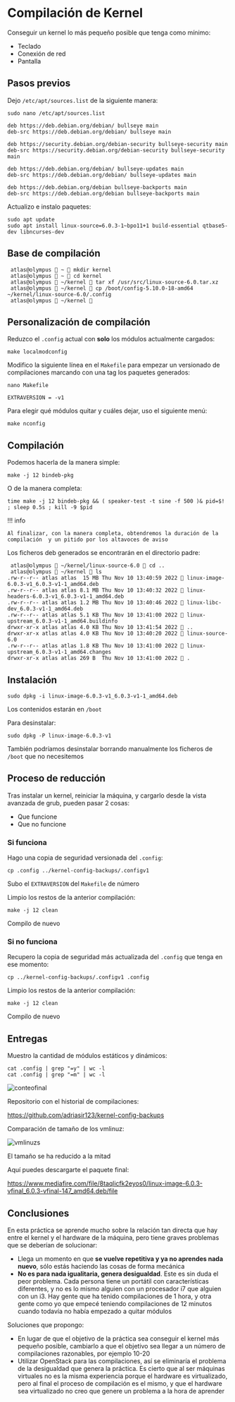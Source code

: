 # Compilación de Kernel

Conseguir un kernel lo más pequeño posible que tenga como mínimo:

- Teclado
- Conexión de red
- Pantalla

## Pasos previos

Dejo `/etc/apt/sources.list` de la siguiente manera:

```shell
sudo nano /etc/apt/sources.list
```

```shell
deb https://deb.debian.org/debian/ bullseye main
deb-src https://deb.debian.org/debian/ bullseye main

deb https://security.debian.org/debian-security bullseye-security main
deb-src https://security.debian.org/debian-security bullseye-security main

deb https://deb.debian.org/debian/ bullseye-updates main
deb-src https://deb.debian.org/debian/ bullseye-updates main

deb https://deb.debian.org/debian bullseye-backports main
deb-src https://deb.debian.org/debian bullseye-backports main
```

Actualizo e instalo paquetes:

```shell
sudo apt update
sudo apt install linux-source=6.0.3-1~bpo11+1 build-essential qtbase5-dev libncurses-dev
```

## Base de compilación

```shell
 atlas@olympus  ~  mkdir kernel
 atlas@olympus  ~  cd kernel
 atlas@olympus  ~/kernel  tar xf /usr/src/linux-source-6.0.tar.xz
 atlas@olympus  ~/kernel  cp /boot/config-5.10.0-18-amd64 ~/kernel/linux-source-6.0/.config
 atlas@olympus  ~/kernel 
```

## Personalización de compilación

Reduzco el `.config` actual con **solo** los módulos actualmente cargados:

```shell
make localmodconfig
```

Modifico la siguiente línea en el `Makefile` para empezar un versionado de compilaciones marcando con una tag los paquetes generados:

```shell
nano Makefile
```

```shell
EXTRAVERSION = -v1
```

Para elegir qué módulos quitar y cuáles dejar, uso el siguiente menú:

```shell
make nconfig
```

## Compilación

Podemos hacerla de la manera simple:

```shell
make -j 12 bindeb-pkg
```

O de la manera completa:

```shell
time make -j 12 bindeb-pkg && ( speaker-test -t sine -f 500 )& pid=$! ; sleep 0.5s ; kill -9 $pid
```

!!! info

    Al finalizar, con la manera completa, obtendremos la duración de la compilación  y un pitido por los altavoces de aviso

Los ficheros deb generados se encontrarán en el directorio padre:

```shell
 atlas@olympus  ~/kernel/linux-source-6.0  cd ..
 atlas@olympus  ~/kernel  ls
.rw-r--r-- atlas atlas  15 MB Thu Nov 10 13:40:59 2022  linux-image-6.0.3-v1_6.0.3-v1-1_amd64.deb
.rw-r--r-- atlas atlas 8.1 MB Thu Nov 10 13:40:32 2022  linux-headers-6.0.3-v1_6.0.3-v1-1_amd64.deb
.rw-r--r-- atlas atlas 1.2 MB Thu Nov 10 13:40:46 2022  linux-libc-dev_6.0.3-v1-1_amd64.deb
.rw-r--r-- atlas atlas 5.1 KB Thu Nov 10 13:41:00 2022  linux-upstream_6.0.3-v1-1_amd64.buildinfo
drwxr-xr-x atlas atlas 4.0 KB Thu Nov 10 13:41:54 2022  ..
drwxr-xr-x atlas atlas 4.0 KB Thu Nov 10 13:40:20 2022  linux-source-6.0
.rw-r--r-- atlas atlas 1.8 KB Thu Nov 10 13:41:00 2022  linux-upstream_6.0.3-v1-1_amd64.changes
drwxr-xr-x atlas atlas 269 B  Thu Nov 10 13:41:00 2022  .
```

## Instalación

```shell
sudo dpkg -i linux-image-6.0.3-v1_6.0.3-v1-1_amd64.deb
```

Los contenidos estarán en `/boot`

Para desinstalar:

```shell
sudo dpkg -P linux-image-6.0.3-v1
```

También podríamos desinstalar borrando manualmente los ficheros de `/boot` que no necesitemos

## Proceso de reducción

Tras instalar un kernel, reiniciar la máquina, y cargarlo desde la vista avanzada de grub, pueden pasar 2 cosas:

- Que funcione
- Que no funcione

### Si funciona

Hago una copia de seguridad versionada del `.config`:

```shell
cp .config ../kernel-config-backups/.configv1
```

Subo el `EXTRAVERSION` del `Makefile` de número

Limpio los restos de la anterior compilación:

```shell
make -j 12 clean
```

Compilo de nuevo

### Si no funciona

Recupero la copia de seguridad más actualizada del `.config` que tenga en ese momento:

```shell
cp ../kernel-config-backups/.configv1 .config
```

Limpio los restos de la anterior compilación:

```shell
make -j 12 clean
```

Compilo de nuevo

## Entregas

Muestro la cantidad de módulos estáticos y dinámicos:

```shell
cat .config | grep "=y" | wc -l
cat .config | grep "=m" | wc -l
```

![conteofinal](https://i.imgur.com/s5YpfzS.png)

Repositorio con el historial de compilaciones:

<https://github.com/adriasir123/kernel-config-backups>

Comparación de tamaño de los vmlinuz:

![vmlinuzs](https://i.imgur.com/5j8T06X.png)

El tamaño se ha reducido a la mitad

Aquí puedes descargarte el paquete final:

<https://www.mediafire.com/file/8taqlicfk2eyos0/linux-image-6.0.3-vfinal_6.0.3-vfinal-147_amd64.deb/file>

## Conclusiones

En esta práctica se aprende mucho sobre la relación tan directa que hay entre el kernel y el hardware de la máquina, pero tiene graves problemas que se deberían de solucionar:

- Llega un momento en que **se vuelve repetitiva y ya no aprendes nada nuevo**, sólo estás haciendo las cosas de forma mecánica
- **No es para nada igualitaria, genera desigualdad**. Este es sin duda el peor problema. Cada persona tiene un portátil con características diferentes, y no es lo mismo alguien con un procesador i7 que alguien con un i3. Hay gente que ha tenido compilaciones de 1 hora, y otra gente como yo que empecé teniendo compilaciones de 12 minutos cuando todavía no había empezado a quitar módulos

Soluciones que propongo:

- En lugar de que el objetivo de la práctica sea conseguir el kernel más pequeño posible, cambiarlo a que el objetivo sea llegar a un número de compilaciones razonables, por ejemplo 10-20
- Utilizar OpenStack para las compilaciones, así se eliminaría el problema de la desigualdad que genera la práctica. Es cierto que al ser máquinas virtuales no es la misma experiencia porque el hardware es virtualizado, pero al final el proceso de compilación es el mismo, y que el hardware sea virtualizado no creo que genere un problema a la hora de aprender

